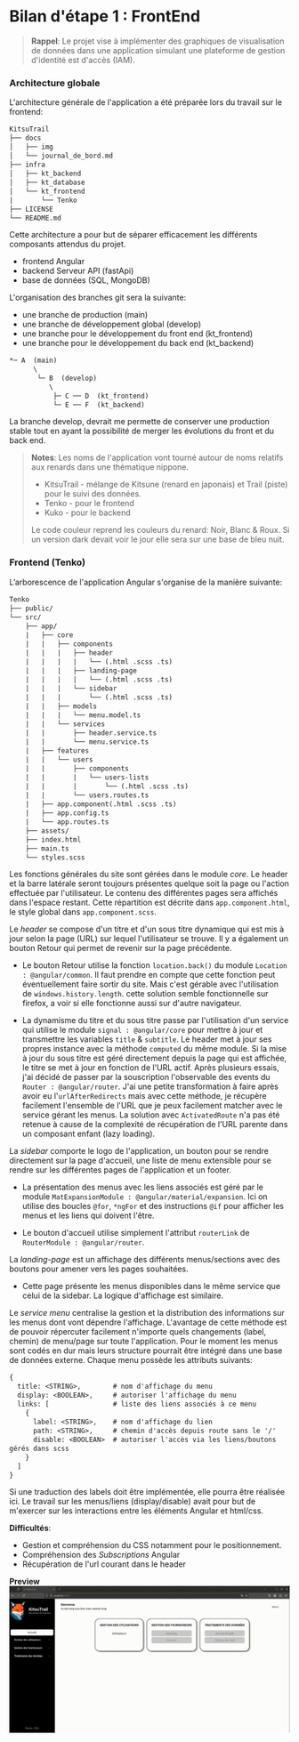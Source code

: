 # Bilan d'étape 1 : FrontEnd

>**Rappel**: Le projet vise à implémenter des graphiques de visualisation de données dans une application simulant une plateforme de gestion d'identité est d'accès (IAM).

### Architecture globale
L'architecture générale de l'application a été préparée lors du travail sur le frontend:
```plaintext
KitsuTrail
├── docs
│   ├── img
│   └── journal_de_bord.md
├── infra
│   ├── kt_backend
│   ├── kt_database
│   └── kt_frontend
|       └── Tenko
├── LICENSE
└── README.md
```
Cette architecture a pour but de séparer efficacement les différents composants attendus du projet.
- frontend Angular
- backend Serveur API (fastApi)
- base de données (SQL, MongoDB)


L'organisation des branches git sera la suivante:
- une branche de production (main)
- une branche de développement global (develop)
- une branche pour le développement du front end (kt_frontend)
- une branche pour le développement du back end (kt_backend)

```plaintext
*─ A  (main)
      \
       └─ B  (develop)
          \
           ├─ C ── D  (kt_frontend)
           └─ E ── F  (kt_backend)
```
La branche develop, devrait me permette de conserver une production stable tout en ayant la possibilité de merger les évolutions du front et du back end.

> **Notes**: Les noms de l'application vont tourné autour de noms relatifs aux renards dans une thématique nippone.
> - KitsuTrail - mélange de Kitsune (renard en japonais) et Trail (piste) pour le suivi des données.
> - Tenko - pour le frontend
> - Kuko - pour le backend
> 
> Le code couleur reprend les couleurs du renard: Noir, Blanc & Roux.
> Si un version dark devait voir le jour elle sera sur une base de bleu nuit.

### Frontend (Tenko)
L’arborescence de l'application Angular s'organise de la manière suivante:
```plaintext
Tenko
├── public/
└── src/
    ├── app/
    |   ├── core 
    |   |   ├── components
    |   |   |   ├── header
    |   |   |   |   └── (.html .scss .ts)
    |   |   |   ├── landing-page
    |   |   |   |   └── (.html .scss .ts)
    |   |   |   └── sidebar
    |   |   |       └── (.html .scss .ts)
    |   |   ├── models
    |   |   |   └── menu.model.ts
    |   |   └── services
    |   |       ├── header.service.ts
    |   |       └── menu.service.ts
    |   ├── features
    |   |   └── users
    |   |       ├── components
    |   |       |   └── users-lists
    |   |       |       └── (.html .scss .ts)
    |   |       └── users.routes.ts
    |   ├── app.component(.html .scss .ts)
    |   ├── app.config.ts 
    |   └── app.routes.ts
    ├── assets/
    ├── index.html
    ├── main.ts
    └── styles.scss
```
Les fonctions générales du site sont gérées dans le module *core*.
Le header et la barre latérale seront toujours présentes quelque soit la page ou l'action effectuée par l'utilisateur.
Le contenu des différentes pages sera affichés dans l'espace restant.
Cette répartition est décrite dans `app.component.html`, le style global dans `app.component.scss`.

Le *header* se compose d'un titre et d'un sous titre dynamique qui est mis à jour selon la page (URL) sur lequel l'utilisateur se trouve. Il y a également un bouton Retour qui permet de revenir sur la page précédente.
- Le bouton Retour utilise la fonction `location.back()` du module `Location : @angular/common`. Il faut prendre en compte que cette fonction peut éventuellement faire sortir du site. Mais c'est gérable avec l'utilisation de `windows.history.length`. cette solution semble fonctionnelle sur firefox, a voir si elle fonctionne aussi sur d'autre navigateur. 

- La dynamisme du titre et du sous titre passe par l'utilisation d'un service qui utilise le module `signal : @angular/core` pour mettre à jour et transmettre les variables `title` & `subtitle`. Le header met à jour ses propres instance avec la méthode `computed` du même module. Si la mise à jour du sous titre est géré directement depuis la page qui est affichée, le titre se met à jour en fonction de l'URL actif. Après plusieurs essais, j'ai décidé de passer par la souscription l'observable des events du `Router : @angular/router`. J'ai une petite transformation à faire après avoir eu l'`urlAfterRedirects` mais avec cette méthode, je récupère facilement l'ensemble de l'URL que je peux facilement matcher avec le service gérant les menus. La solution avec `ActivatedRoute` n'a pas été retenue à cause de la complexité de récupération de l'URL parente dans un composant enfant (lazy loading).   

La *sidebar* comporte le logo de l'application, un bouton pour se rendre directement sur la page d'accueil, une liste de menu extensible pour se rendre sur les différentes pages de l'application et un footer.
- La présentation des menus avec les liens associés est géré par le module `MatExpansionModule : @angular/material/expansion`. Ici on utilise des boucles `@for`, `*ngFor` et des instructions `@if` pour afficher les menus et les liens qui doivent l'être.

- Le bouton d'accueil utilise simplement l'attribut `routerLink` de `RouterModule : @angular/router`.

La *landing-page* est un affichage des différents menus/sections avec des boutons pour amener vers les pages souhaitées.
- Cette page présente les menus disponibles dans le même service que celui de la sidebar. La logique d'affichage est similaire. 

Le *service menu* centralise la gestion et la distribution des informations sur les menus dont vont dépendre l'affichage.
L'avantage de cette méthode est de pouvoir répercuter facilement n'importe quels changements (label, chemin) de menu/page sur toute l'application.
Pour le moment les menus sont codés en dur mais leurs structure pourrait être intégré dans une base de données externe.
Chaque menu possède les attributs suivants:
```
{
  title: <STRING>,        # nom d'affichage du menu
  display: <BOOLEAN>,     # autoriser l'affichage du menu
  links: [                # liste des liens associés à ce menu
    {
      label: <STRING>,    # nom d'affichage du lien
      path: <STRING>,     # chemin d'accès depuis route sans le '/'
      disable: <BOOLEAN>  # autoriser l'accès via les liens/boutons gérés dans scss
    }
  ]
}
```
Si une traduction des labels doit être implémentée, elle pourra être réalisée ici.
Le travail sur les menus/liens (display/disable) avait pour but de m'exercer sur les interactions entre les éléments Angular et html/css.


**Difficultés**:
- Gestion et compréhension du CSS notamment pour le positionnement.
- Compréhension des *Subscriptions* Angular
- Récupération de l'url courant dans le header

**Preview**
![../img/20250330_preview.gif](../img/20250330_preview.gif)